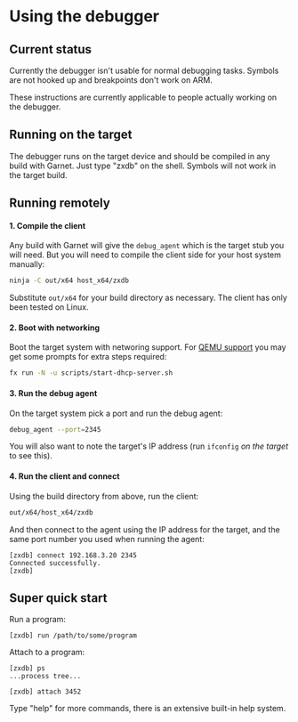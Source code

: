 # Using the debugger

## Current status

Currently the debugger isn't usable for normal debugging tasks. Symbols are not
hooked up and breakpoints don't work on ARM.

These instructions are currently applicable to people actually working on the
debugger.

## Running on the target

The debugger runs on the target device and should be compiled in any build with
Garnet. Just type "zxdb" on the shell. Symbols will not work in the target
build.

## Running remotely

#### 1. Compile the client

Any build with Garnet will give the `debug_agent` which is the target stub you
will need. But you will need to compile the client side for your host system
manually:

```sh
ninja -C out/x64 host_x64/zxdb
```

Substitute `out/x64` for your build directory as necessary. The client has only
been tested on Linux.

#### 2. Boot with networking

Boot the target system with networing support. For
[QEMU support](https://fuchsia.googlesource.com/docs/+/HEAD/getting_started.md)
you may get some prompts for extra steps required:

```sh
fx run -N -u scripts/start-dhcp-server.sh
```

#### 3. Run the debug agent

On the target system pick a port and run the debug agent:

```sh
debug_agent --port=2345
```

You will also want to note the target's IP address (run `ifconfig` _on the
target_ to see this).

#### 4. Run the client and connect

Using the build directory from above, run the client:

```sh
out/x64/host_x64/zxdb
```

And then connect to the agent using the IP address for the target, and the
same port number you used when running the agent:

```
[zxdb] connect 192.168.3.20 2345
Connected successfully.
[zxdb]
```

## Super quick start

Run a program:

```
[zxdb] run /path/to/some/program
```

Attach to a program:

```
[zxdb] ps
...process tree...

[zxdb] attach 3452
```

Type "help" for more commands, there is an extensive built-in help system.

